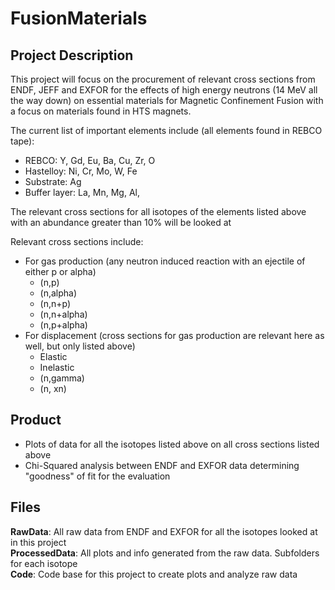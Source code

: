 # FusionMaterials

## Project Description
This project will focus on the procurement of relevant cross sections from ENDF, JEFF and EXFOR for the effects of high energy neutrons (14 MeV all the way down) on essential materials for Magnetic Confinement Fusion with a focus on materials found in HTS magnets.


The current list of important elements include (all elements found in REBCO tape):
- REBCO: Y, Gd, Eu, Ba, Cu, Zr, O
- Hastelloy: Ni, Cr, Mo, W, Fe
- Substrate: Ag
- Buffer layer: La, Mn, Mg, Al, 

The relevant cross sections for all isotopes of the elements listed above with an abundance greater than 10\% will be looked at

Relevant cross sections include:
- For gas production (any neutron induced reaction with an ejectile of either p or alpha)
  - (n,p)
  - (n,alpha)
  - (n,n+p)
  - (n,n+alpha)
  - (n,p+alpha)
- For displacement (cross sections for gas production are relevant here as well, but only listed above)
  - Elastic
  - Inelastic
  - (n,gamma)
  - (n, xn)

## Product
- Plots of data for all the isotopes listed above on all cross sections listed above
- Chi-Squared analysis between ENDF and EXFOR data determining "goodness" of fit for the evaluation

## Files
__RawData__: All raw data from ENDF and EXFOR for all the isotopes looked at in this project</br>
__ProcessedData__: All plots and info generated from the raw data. Subfolders for each isotope</br>
__Code__: Code base for this project to create plots and analyze raw data
